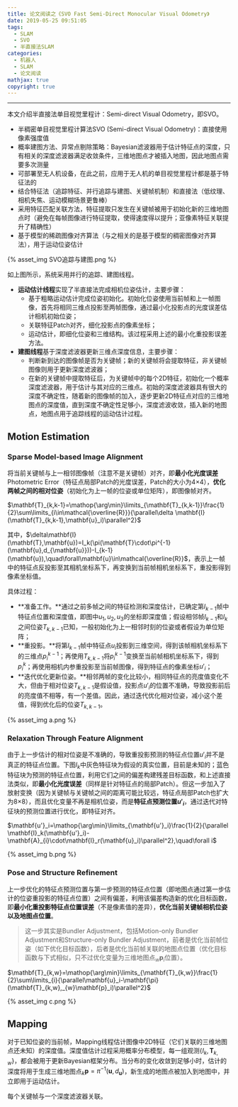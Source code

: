 ```yaml
---
title: 论文阅读之《SVO Fast Semi-Direct Monocular Visual Odometry》
date: 2019-05-25 09:51:05
tags: 
  - SLAM
  - SVO
  - 半直接法SLAM
categories: 
  - 机器人
  - SLAM
  - 论文阅读
mathjax: true
copyright: true
---
```

---

本文介绍半直接法单目视觉里程计：Semi-direct Visual Odometry，即SVO。
<!--more--->

- 半稠密单目视觉里程计算法SVO (Semi-direct Visual Odometry)：直接使用像素强度值
- 概率建图方法、异常点剔除策略：Bayesian滤波器用于估计特征点的深度，只有相关的深度滤波器满足收敛条件，三维地图点才被插入地图，因此地图点需要多次测量
- 可部署至无人机设备，在此之前，应用于无人机的单目视觉里程计都是基于特征法的
- 结合特征法（追踪特征、并行追踪与建图、关键帧机制）和直接法（低纹理、相机失焦、运动模糊场景更鲁棒）
- 采用特征匹配关联方法，特征提取只发生在关键帧被用于初始化新的三维地图点时（避免在每帧图像进行特征提取，使得速度得以提升；亚像素特征关联提升了精确性）
- 基于模型的稀疏图像对齐算法（与之相关的是基于模型的稠密图像对齐算法），用于运动位姿估计

{% asset_img SVO追踪与建图.png %}

如上图所示，系统采用并行的追踪、建图线程。

- **运动估计线程**实现了半直接法完成相机位姿估计，主要步骤：
  - 基于粗略运动估计完成位姿初始化。初始化位姿使用当前帧和上一帧图像，首先将相同三维点投影至两帧图像，通过最小化投影点的光度误差估计相机初始位姿；
  - 关联特征Patch对齐，细化投影点的像素坐标；
  - 运动估计，即细化位姿和三维结构。该过程采用上述的最小化重投影误差方法。
- **建图线程**基于深度滤波器更新三维点深度信息，主要步骤：
  - 判断新到达的图像帧是否为关键帧；新的关键帧将会提取特征，非关键帧图像则用于更新深度滤波器；
  - 在新的关键帧中提取特征后，为关键帧中的每个2D特征，初始化一个概率深度滤波器，用于估计与其对应的三维点。初始的深度滤波器具有很大的深度不确定性，随着新的图像帧的加入，逐步更新2D特征点对应的三维地图点的深度值，直到深度不确定性足够小，深度滤波收敛，插入新的地图点，地图点用于追踪线程的运动估计过程。

## Motion Estimation

### Sparse Model-based Image Alignment

将当前关键帧与上一相邻图像帧（注意不是关键帧）对齐，即**最小化光度误差**Photometric Error（特征点局部Patch的光度误差，Patch的大小为4×4），**优化两帧之间的相对位姿**（初始化为上一帧的位姿或单位矩阵），即图像帧对齐。

$\mathbf{T}_{k,k-1}=\mathop{\arg\min}\limits_{\mathbf{T}_{k,k-1}}\frac{1}{2}\sum\limits_{i\in\mathcal{\overline{R}}}{\parallel\delta \mathbf{I}(\mathbf{T}_{k,k-1},\mathbf{u}_i)\parallel^2}$

其中，$\delta\mathbf{I}(\mathbf{T},\mathbf{u})=I_k(\pi(\mathbf{T}\cdot\pi^{-1}(\mathbf{u},d_{\mathbf{u}}))-I_{k-1}(\mathbf{u}),\quad\forall\mathbf{u}\in\mathcal{\overline{R}}$，表示上一帧中的特征点反投影至其相机坐标系下，再变换到当前帧相机坐标系下，重投影得到像素坐标值。

具体过程：

- **准备工作。**通过之前多帧之间的特征检测和深度估计，已确定第$I_{k-1}$帧中特征点位置和深度值，即图中$u_1,u_2,u_3$的坐标即深度值；假设相邻帧$I_{k-1}$和$I_{k}$之间位姿$T_{k,k-1}$已知，一般初始化为上一相邻时刻的位姿或者假设为单位矩阵；
- **重投影。**将第$I_{k-1}$帧中特征点$u_i$投影到三维空间，得到该帧相机坐标系下的三维点$p^{k-1}_i$；再使用$T_{k,k-1}$将$p^{k-1}_i$变换至当前帧相机坐标系下，得到$p^{k}_i$；再使用相机内参重投影至当前帧图像，得到特征点的像素坐标$u'_i$；
- **迭代优化更新位姿。**相邻两帧的变化比较小，相同特征点的亮度值变化不大，但由于相对位姿$T_{k,k-1}$是假设值，投影点$u'_i$的位置不准确，导致投影前后的亮度值不相等，有一个差值。因此，通过迭代优化相对位姿，减小这个差值，得到优化后的位姿$T_{k,k-1}$。

{% asset_img a.png %}

### Relaxation Through Feature Alignment

由于上一步估计的相对位姿是不准确的，导致重投影预测的特征点位置$u'_i$并不是真正的特征点位置。下图$I_k$中灰色特征块为假设的真实位置，目前是未知的；蓝色特征块为预测的特征点位置，利用它们之间的偏差构建残差目标函数，和上述直接法类似，即**最小化光度误差**（同样是针对特征点的局部Patch）。但这一步加入了放射变换（因为关键帧与关键帧之间的距离可能比较远，特征点局部Patch也扩大为8×8），而且优化变量不再是相机位姿，而是**特征点预测位置$u'_i$**，通过迭代对特征块的预测位置进行优化，即特征对齐。

$\mathbf{u'}_i=\mathop{\arg\min}\limits_{\mathbf{u'}_i}\frac{1}{2}{\parallel \mathbf{I}_k(\mathbf{u'}_i)-\mathbf{A}_{i}\cdot\mathbf{I}_r(\mathbf{u}_i)\parallel^2},\quad\forall i$

{% asset_img b.png %}

### Pose and Structure Refinement

上一步优化的特征点预测位置与第一步预测的特征点位置（即地图点通过第一步估计的位姿重投影的特征点位置）之间有偏差，利用该偏差构造新的优化目标函数，即**最小化重投影特征点位置误差**（不是像素值的差异），**优化当前关键帧相机位姿以及地图点位置**。

> 这一步其实是Bundler Adjustment，包括Motion-only Bundler Adjustment和Structure-only Bundler Adjustment，前者是优化当前帧位姿（如下优化目标函数），后者是优化当前帧关联的地图点位置（优化目标函数与下式相似，只不过优化变量为三维地图点$_{w}\mathbf{p}_i$位置）。

$\mathbf{T}_{k,w}=\mathop{\arg\min}\limits_{\mathbf{T}_{k,w}}\frac{1}{2}\sum\limits_{i}{\parallel\mathbf{u}_i-\mathbf{\pi}(\mathbf{T}_{k,w},_{w}\mathbf{p}_i)\parallel^2}$

{% asset_img c.png %}

## Mapping

对于已知位姿的当前帧，Mapping线程估计图像中2D特征（它们关联的三维地图点还未知）的深度值。深度值估计过程采用概率分布模型，每一组观测$\{I_k,\mathbf{T}_{k,w}\}$，都会被用于更新Bayesian框架分布。当分布的变化收敛到足够小时，估计的深度将用于生成三维地图点$_{k}\mathbf{p}=\pi^{-1}(\mathbf{u},d_{\mathbf{u}})​$，新生成的地图点被加入到地图中，并立即用于运动估计。

每个关键帧与一个深度滤波器关联。

